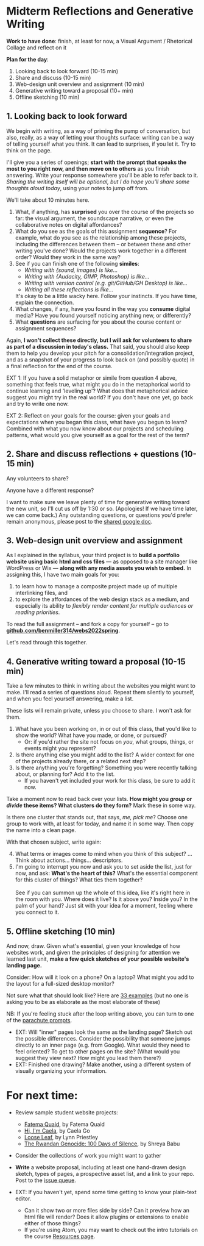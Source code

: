 
# Midterm Reflections and Generative Writing

**Work to have done**: finish, at least for now, a Visual Argument / Rhetorical Collage and reflect on it

**Plan for the day**:

1. Looking back to look forward (10-15 min)
2. Share and discuss (10-15 min)
3. Web-design unit overview and assignment (10 min)
4. Generative writing toward a proposal (10+ min)
5. Offline sketching (10 min)



## 1. Looking back to look forward

We begin with writing, as a way of priming the pump of conversation, but also, really, as a way of letting your thoughts surface: writing can be a way of telling yourself what you think. It can lead to surprises, if you let it. Try to think on the page.

I'll give you a series of openings; **start with the prompt that speaks the most to you right now, and then move on to others** as you finish answering. Write your response somewhere you'll be able to refer back to it. _Sharing the writing itself will be optional, but I do hope you'll share *some* thoughts aloud today_, using your notes to jump off from.

We'll take about 10 minutes here.

<ol class="spaced">
<li>What, if anything, has <strong>surprised</strong> you over the course of the projects so far: the visual argument, the soundscape narrative, or even the collaborative notes on digital affordances?</li>

<li>What do you see as the goals of this assignment <strong>sequence</strong>? For example, what do you see as the relationship among these projects, including the differences between them – or between these and other writing you've done? Would the projects work together in a different order? Would they work in the same way?</li>

<li>See if you can finish one of the following <strong>similes</strong>:<ul><li><em>Writing with {sound, images} is like...</em></li>
<li><em>Writing with {Audacity, GIMP, Photoshop} is like...</em></li>
<li><em>Writing with version control (e.g. git/GitHub/GH Desktop) is like...</em></li>
<li><em>Writing all these reflections is like...</em></li></ul> It's okay to be a little wacky here. Follow your instincts. If you have time, explain the connection.</li>

<li>What changes, if any, have you found in the way you <strong>consume</strong> digital media? Have you found yourself noticing anything new, or differently?</li>

<li>What <strong>questions</strong> are surfacing for you about the course content or assignment sequences?</li>

</ol>

<div class="alert alert-info">
Again, <strong>I won't collect these directly, but I will ask for volunteers to share as part of a discussion in today's class.</strong> That said, you should also keep them to help you develop your pitch for a consolidation/integration project, and as a snapshot of your progress to look back on (and possibly quote) in a final reflection for the end of the course.
</div>

EXT 1: If you have a solid metaphor or simile from question 4 above, something that feels true, what might you do in the metaphorical world to continue learning and 'leveling up'? What does that metaphorical advice suggest you might try in the real world? If you don't have one yet, go back and try to write one now.

EXT 2: Reflect on your goals for the course: given your goals and expectations when you began this class, what have you begun to learn? Combined with what you now know about our projects and scheduling patterns, what would you give yourself as a goal for the rest of the term?

<!--
<div class="alert alert-warning">To get credit for asynchronous participation,
<ul>
<li>Set yourself a 10 minute timer and do the writing above. Then – because GitHub's issue queues are not equipped for streaming media, alas – </li>
<li> <strong>Head into <a href="https://canvas.pitt.edu/courses/78948/assignments/527213">Canvas</a> to record a quick Flipgrid video</strong> about one piece of what the writing got you thinking about. <ul><li>Aim for more than 30 seconds, but less than 3 minutes, to simulate what we did in class.</li><li>Feel free to watch the class recording first, so you have the option of responding to what someone said there!</li><li>Any such videos will appear in the <a href="https://canvas.pitt.edu/courses/78948/assignments">Assignments section</a> under "Async video/sound contributions."</li></ul></li>
</ul></div>
 -->

## 2. Share and discuss reflections + questions (10-15 min)

Any volunteers to share?

Anyone have a different response?

<!-- Again, I'd really like to get everyone's voices in the room today.  -->
I want to make sure we leave plenty of time for generative writing toward the new unit, so I'll cut us off by 1:30 or so. (Apologies! If we have time later, we can come back.) Any outstanding questions, or questions you'd prefer remain anonymous, please post to the [shared google doc](http://bit.ly/cdm2022spring-notes).


## 3. Web-design unit overview and assignment

As I explained in the syllabus, your third project is to **build a portfolio website using basic html and css files** — as opposed to a site manager like WordPress or Wix — **along with any media assets you wish to embed.** In assigning this, I have two main goals for you:

1. to learn how to manage a composite project made up of multiple interlinking files, and
2. to explore the affordances of the web design stack as a medium, and especially its ability to _flexibly render content for multiple audiences or reading priorities_.

<div class="alert alert-success">
  To read the full assignment – and fork a copy for yourself – go to <strong><a href="https://github.com/benmiller314/webs2022spring#project-3-website-portfolio">github.com/benmiller314/webs2022spring</a></strong>.
</div>

Let's read through this together.

## 4. Generative writing toward a proposal (10-15 min)

Take a few minutes to think in writing about the websites you might want to make. I'll read a series of questions aloud. Repeat them silently to yourself, and when you feel yourself answering, make a list.

These lists will remain private, unless you choose to share. I won't ask for them.

1. What have you been working on, in or out of this class, that you'd like to show the world? What have you made, or done, or pursued?
    - Or: if you'd rather the site not focus on _you_, what groups, things, or events might you represent?
2. Is there anything else you might add to the list? A wider context for one of the projects already there, or a related next step?
3. Is there anything you're forgetting? Something you were recently talking about, or planning for? Add it to the list.
    - If you haven't yet included your work for this class, be sure to add it now.

Take a moment now to read back over your lists. **How might you _group_ or _divide_ these items? What clusters do they form?** Mark these in some way.

Is there one cluster that stands out, that says, _me, pick me_? Choose one group to work with, at least for today, and name it in some way. Then copy the name into a clean page.

With that chosen subject, write again:

4. What terms or images come to mind when you think of this subject? ... Think about actions... things... descriptors.
5. I'm going to interrupt you now and ask you to set aside the list, just for now, and ask: **What's the heart of this?** What's the essential component for this cluster of things? What ties them together? <br/><br/>See if you can summon up the whole of this idea, like it's right here in the room with you. Where does it live? Is it above you? Inside you? In the palm of your hand? Just sit with your idea for a moment, feeling where you connect to it.

## 5. Offline sketching (10 min)
<div class="alert alert-success">
<p>And now, draw. Given what's essential, given your knowledge of how websites work, and given the principles of designing for attention we learned last unit, <strong>make a few quick sketches of your possible website's landing page.</strong></p>

<p>Consider: How will it look on a phone? On a laptop? What might you add to the layout for a full-sized desktop monitor?</p>
</div>

Not sure what that should look like? Here are [33 examples](http://designbeep.com/2012/05/17/33-great-examples-of-web-design-sketches/) (but no one is asking you to be as elaborate as the most elaborate of these)

<div class="alert alert-info">
NB: If you're feeling stuck after the loop writing above, you can turn to one of the <a href="https://github.com/benmiller314/webs2022spring#parachute-prompts">parachute prompts</a>.
</div>


* EXT: Will "inner" pages look the same as the landing page? Sketch out the possible differences. Consider the possibility that someone jumps directly to an inner page (e.g. from Google). What would they need to feel oriented? To get to other pages on the site? (What would you suggest they view next? How might you lead them there?)
* EXT: Finished one drawing? Make another, using a different system of visually organizing your information.



# For next time:

* Review sample student website projects:
  - [Fatema Quaid](https://fatemaquaid987.github.io/website/index.html), by Fatema Quaid
  - [Hi, I'm Caela](https://cmgo412.github.io/website-portfolio-2021spring/), by Caela Go
  - [Loose Leaf](https://cap-alt-delete.github.io/website-portfolio-2021spring/), by Lynn Priestley
  - [The Rwandan Genocide: 100 Days of Silence](https://shreyababu.github.io/website-portfolio-2020fall), by Shreya Babu
* Consider the collections of work you might want to gather
* **Write** a website proposal, including at least one hand-drawn design sketch, types of pages, a prospective asset list, and a link to your repo. Post to the <a href="{{site.github.issues_url}}">issue queue</a>.



* EXT: If you haven't yet, spend some time getting to know your plain-text editor.
  - Can it show two or more files side by side? Can it preview how an html file will render? Does it allow plugins or extensions to enable either of those things?
  - If you're using Atom, you may want to check out the intro tutorials on the course [Resources page]({{site.github_url}}/resources#web-design:~:text=good%20tutorials%20on%20working%20with%20Atom).
